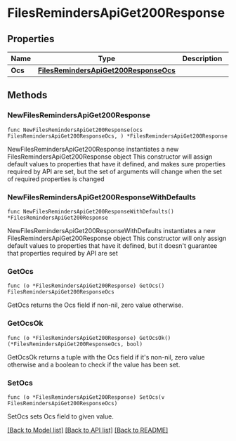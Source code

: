 # FilesRemindersApiGet200Response

## Properties

Name | Type | Description | Notes
------------ | ------------- | ------------- | -------------
**Ocs** | [**FilesRemindersApiGet200ResponseOcs**](FilesRemindersApiGet200ResponseOcs.md) |  | 

## Methods

### NewFilesRemindersApiGet200Response

`func NewFilesRemindersApiGet200Response(ocs FilesRemindersApiGet200ResponseOcs, ) *FilesRemindersApiGet200Response`

NewFilesRemindersApiGet200Response instantiates a new FilesRemindersApiGet200Response object
This constructor will assign default values to properties that have it defined,
and makes sure properties required by API are set, but the set of arguments
will change when the set of required properties is changed

### NewFilesRemindersApiGet200ResponseWithDefaults

`func NewFilesRemindersApiGet200ResponseWithDefaults() *FilesRemindersApiGet200Response`

NewFilesRemindersApiGet200ResponseWithDefaults instantiates a new FilesRemindersApiGet200Response object
This constructor will only assign default values to properties that have it defined,
but it doesn't guarantee that properties required by API are set

### GetOcs

`func (o *FilesRemindersApiGet200Response) GetOcs() FilesRemindersApiGet200ResponseOcs`

GetOcs returns the Ocs field if non-nil, zero value otherwise.

### GetOcsOk

`func (o *FilesRemindersApiGet200Response) GetOcsOk() (*FilesRemindersApiGet200ResponseOcs, bool)`

GetOcsOk returns a tuple with the Ocs field if it's non-nil, zero value otherwise
and a boolean to check if the value has been set.

### SetOcs

`func (o *FilesRemindersApiGet200Response) SetOcs(v FilesRemindersApiGet200ResponseOcs)`

SetOcs sets Ocs field to given value.



[[Back to Model list]](../README.md#documentation-for-models) [[Back to API list]](../README.md#documentation-for-api-endpoints) [[Back to README]](../README.md)



